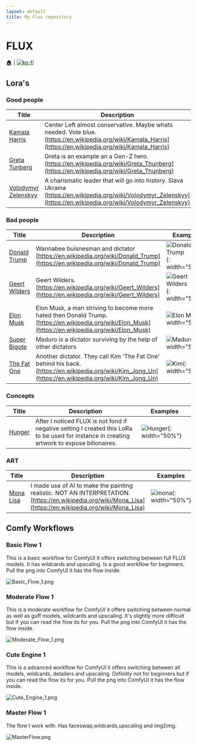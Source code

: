```yaml
---
layout: default
title: My Flux repository
---
```

# FLUX

[🏠](/) | [![ko-fi](https://ko-fi.com/img/githubbutton_sm.svg)](https://ko-fi.com/Q5Q8124DNL)

## Lora's

### Good people

| Title | Description | Examples |
| ----- | ----------- | -------- |
| [Kamala Harris](https://huggingface.co/roelfrenkema/flux1.lora.kamalaharris) |Center Left almost conservative. Maybe whats needed. Vote blue. [https://en.wikipedia.org/wiki/Kamala_Harris](https://en.wikipedia.org/wiki/Kamala_Harris)|![Kamala](Kamala.png){: width="50%"}|
| [Greta Tunberg](https://huggingface.co/roelfrenkema/flux1.lora.gretathunberg)|Greta is an example an a Gen-Z hero. [https://en.wikipedia.org/wiki/Greta_Thunberg](https://en.wikipedia.org/wiki/Greta_Thunberg)|![Greta](Greta.png){: width="50%"}|
| [Volodymyr Zelenskyy](https://huggingface.co/roelfrenkema/flux1.lora.zelenskyy) |A charismatic leader that will go into history. Slava Ukraina [https://en.wikipedia.org/wiki/Volodymyr_Zelenskyy](https://en.wikipedia.org/wiki/Volodymyr_Zelenskyy)|![Zelenskyy](Zelenskyy.png){: width="50%"}|


### Bad people

| Title | Description | Examples |
| ----- | ----------- | -------- |
| [Donald Trump](https://huggingface.co/roelfrenkema/flux1.lora.donaldtrump) | Wannabee buisnesman and dictator [https://en.wikipedia.org/wiki/Donald_Trump](https://en.wikipedia.org/wiki/Donald_Trump)|![Donald Trump](trump.png){: width="50%"}|
| [Geert Wilders](https://huggingface.co/roelfrenkema/flux1.lora.geertwilders)| Geert Wilders. [https://en.wikipedia.org/wiki/Geert_Wilders](https://en.wikipedia.org/wiki/Geert_Wilders)|![Geert Wilders](geertw.png){: width="50%"}|
| [Elon Musk](https://huggingface.co/roelfrenkema/flux1.lora.elonmusk) |Elon Musk, a man striving to become more hated then Donald Trump. [https://en.wikipedia.org/wiki/Elon_Musk](https://en.wikipedia.org/wiki/Elon_Musk)|![Elon Musk](elon.jpg){: width="50%"}|
| [Super Bigote](https://ko-fi.com/s/8f3389f132) |Maduro is a dictator surviving by the help of other dictators|![Maduro](Maduro.png){: width="50%"}|
| [The Fat One](https://huggingface.co/roelfrenkema/flux1.lora.kimjongun) |Another dictator. They call Kim 'The Fat One' behind his back. [https://en.wikipedia.org/wiki/Kim_Jong_Un](https://en.wikipedia.org/wiki/Kim_Jong_Un)|![Kim](Kim.png){: width="50%"}|


### Concepts

| Title | Description | Examples |
| ----- | ----------- | -------- |
| [Hunger](https://ko-fi.com/s/9eed5d891d) |After I noticed FLUX is not fond if negative setting I created this LoRa to be used for instance in creating artwork to expose bilionaires. |![Hunger](Hunger.png){: width="50%"}|

### ART

| Title | Description | Examples |
| ----- | ----------- | -------- |
| [Mona Lisa](https://huggingface.co/roelfrenkema/flux1.lora.monalisa) |I made use of AI to make the painting realistic. NOT AN INTERPRETATION. [https://en.wikipedia.org/wiki/Mona_Lisa](https://en.wikipedia.org/wiki/Mona_Lisa) |![mona](mona.png){: width="50%"}|


## Comfy Workflows

### Basic Flow 1

This is a basic workflow for ComfyUI it offers switching between full FLUX models. It has wildcards and upscaling. Is a good workflow for beginners.  Pull the png into ComfyUI it has the flow inside.

![Basic_Flow_1.png](Basic_Flow_1.png)

### Moderate Flow 1

This is a moderate workflow for ComfyUI it offers switching between normal as well as guff models, wildcards and upscaling. It's slightly more difficult but if you can read the flow its for you. Pull the png into ComfyUI it has the flow inside.

![Moderate_Flow_1.png](Moderate_Flow_1.png)

### Cute Engine 1

This is a advanced workflow for ComfyUI it offers switching between all models, wildcards, detailers and upscaling. Definitly not for beginners but if you can read the flow its for you. Pull the png into ComfyUI it has the flow inside.

![Cute_Engine_1.png](Cute_Engine_1.png)

### Master Flow 1

The flow I work with. Has faceswap,wildcards,upscaling and img2img.

![MasterFlow.png](MasterFlow.png)

